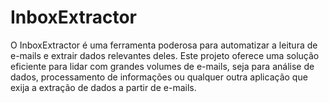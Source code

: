 # InboxExtractor
O InboxExtractor é uma ferramenta poderosa para automatizar a leitura de e-mails e extrair dados relevantes deles. Este projeto oferece uma solução eficiente para lidar com grandes volumes de e-mails, seja para análise de dados, processamento de informações ou qualquer outra aplicação que exija a extração de dados a partir de e-mails.
